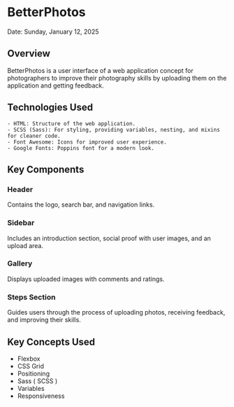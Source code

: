 # BetterPhotos

Date: Sunday, January 12, 2025

## Overview

BetterPhotos is a user interface of a web application concept for photographers to improve their photography skills by uploading them on the application and getting feedback.

## Technologies Used

    - HTML: Structure of the web application.
    - SCSS (Sass): For styling, providing variables, nesting, and mixins for cleaner code.
    - Font Awesome: Icons for improved user experience.
    - Google Fonts: Poppins font for a modern look.

## Key Components

### Header

Contains the logo, search bar, and navigation links.

### Sidebar

Includes an introduction section, social proof with user images, and an upload area.

### Gallery

Displays uploaded images with comments and ratings.

### Steps Section

Guides users through the process of uploading photos, receiving feedback, and improving their skills.

## Key Concepts Used

- Flexbox
- CSS Grid
- Positioning
- Sass ( SCSS )
- Variables
- Responsiveness
